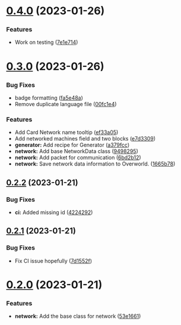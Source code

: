 # [0.4.0](https://github.com/KatCodesMods/MFFS/compare/v0.3.0...v0.4.0) (2023-01-26)


### Features

* Work on testing ([7e1e714](https://github.com/KatCodesMods/MFFS/commit/7e1e7145e5357d59c25b0e9e8b0a861b1ff152c2))



# [0.3.0](https://github.com/KatCodesMods/MFFS/compare/v0.2.2...v0.3.0) (2023-01-26)


### Bug Fixes

* badge formatting ([fa5e48a](https://github.com/KatCodesMods/MFFS/commit/fa5e48a3902317779a1e3fecf2b8205fb2ed74a6))
* Remove duplicate language file ([00fc1e4](https://github.com/KatCodesMods/MFFS/commit/00fc1e49857af63f41304a5aaf9763d7cea6bc95))


### Features

* Add Card Network name tooltip ([ef33a05](https://github.com/KatCodesMods/MFFS/commit/ef33a05392bd93c7fd5a28d388996966a06c289d))
* Add networked machines field and two blocks ([e7d3309](https://github.com/KatCodesMods/MFFS/commit/e7d3309873501b283cf113dd63cfc2f10425959e))
* **generator:** Add recipe for Generator ([a379fcc](https://github.com/KatCodesMods/MFFS/commit/a379fccc05886991c8c0586861779a2a0d46ea16))
* **network:** Add base NetworkData class ([9498295](https://github.com/KatCodesMods/MFFS/commit/9498295e48c549bab11d0864be3c69becdb37b6a))
* **network:** Add packet for communication ([6bd2b12](https://github.com/KatCodesMods/MFFS/commit/6bd2b12633f0a77252e767b2db8756652637aa51))
* **network:** Save network data information to Overworld. ([1665b78](https://github.com/KatCodesMods/MFFS/commit/1665b783db24da879ae43dfd3f41f54324c01637))



## [0.2.2](https://github.com/KatCodesMods/MFFS/compare/v0.2.1...v0.2.2) (2023-01-21)


### Bug Fixes

* **ci:** Added missing id ([4224292](https://github.com/KatCodesMods/MFFS/commit/422429279fcd2b1828428cc8c45d859b6f4d1ed3))



## [0.2.1](https://github.com/KatCodesMods/MFFS/compare/v0.2.0...v0.2.1) (2023-01-21)


### Bug Fixes

* Fix CI issue hopefully ([7d1552f](https://github.com/KatCodesMods/MFFS/commit/7d1552f8a3a6e48628c966e9b734569fea252670))



# [0.2.0](https://github.com/KatCodesMods/MFFS/compare/v0.1.0...v0.2.0) (2023-01-21)


### Features

* **network:** Add the base class for network ([53e1661](https://github.com/KatCodesMods/MFFS/commit/53e166192df8ca92f7d4e7c361d58878efdbabc0))



